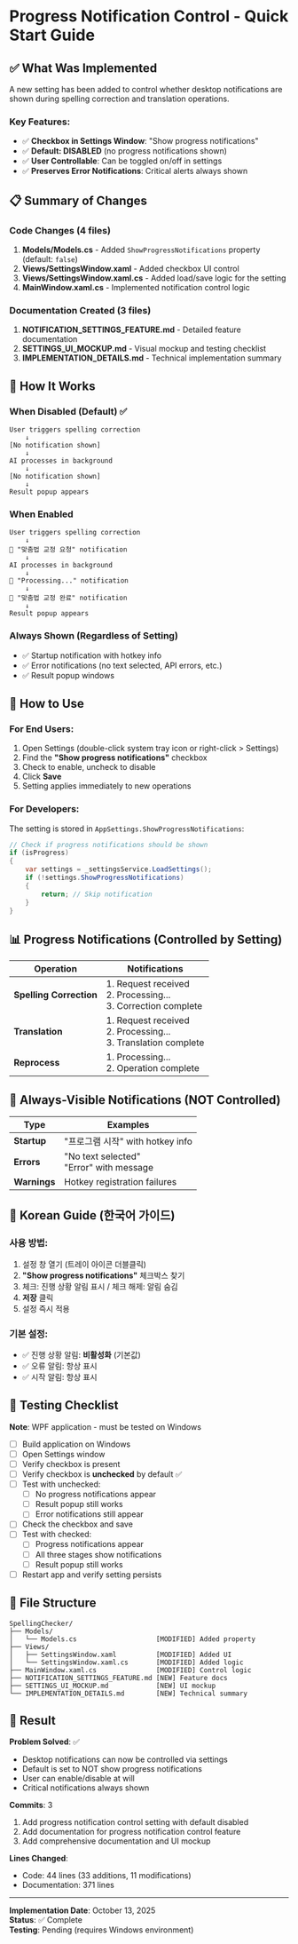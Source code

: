 # Progress Notification Control - Quick Start Guide

## ✅ What Was Implemented

A new setting has been added to control whether desktop notifications are shown during spelling correction and translation operations.

### Key Features:
- ✅ **Checkbox in Settings Window**: "Show progress notifications"
- ✅ **Default: DISABLED** (no progress notifications shown)
- ✅ **User Controllable**: Can be toggled on/off in settings
- ✅ **Preserves Error Notifications**: Critical alerts always shown

## 📋 Summary of Changes

### Code Changes (4 files)
1. **Models/Models.cs** - Added `ShowProgressNotifications` property (default: `false`)
2. **Views/SettingsWindow.xaml** - Added checkbox UI control
3. **Views/SettingsWindow.xaml.cs** - Added load/save logic for the setting
4. **MainWindow.xaml.cs** - Implemented notification control logic

### Documentation Created (3 files)
1. **NOTIFICATION_SETTINGS_FEATURE.md** - Detailed feature documentation
2. **SETTINGS_UI_MOCKUP.md** - Visual mockup and testing checklist  
3. **IMPLEMENTATION_DETAILS.md** - Technical implementation summary

## 🎯 How It Works

### When Disabled (Default) ✅
```
User triggers spelling correction
    ↓
[No notification shown]
    ↓
AI processes in background
    ↓
[No notification shown]
    ↓
Result popup appears
```

### When Enabled
```
User triggers spelling correction
    ↓
🔔 "맞춤법 교정 요청" notification
    ↓
AI processes in background
    ↓
🔔 "Processing..." notification
    ↓
🔔 "맞춤법 교정 완료" notification
    ↓
Result popup appears
```

### Always Shown (Regardless of Setting)
- ✅ Startup notification with hotkey info
- ✅ Error notifications (no text selected, API errors, etc.)
- ✅ Result popup windows

## 🔧 How to Use

### For End Users:
1. Open Settings (double-click system tray icon or right-click > Settings)
2. Find the **"Show progress notifications"** checkbox
3. Check to enable, uncheck to disable
4. Click **Save**
5. Setting applies immediately to new operations

### For Developers:
The setting is stored in `AppSettings.ShowProgressNotifications`:
```csharp
// Check if progress notifications should be shown
if (isProgress)
{
    var settings = _settingsService.LoadSettings();
    if (!settings.ShowProgressNotifications)
    {
        return; // Skip notification
    }
}
```

## 📊 Progress Notifications (Controlled by Setting)

| Operation | Notifications |
|-----------|---------------|
| **Spelling Correction** | 1. Request received<br>2. Processing...<br>3. Correction complete |
| **Translation** | 1. Request received<br>2. Processing...<br>3. Translation complete |
| **Reprocess** | 1. Processing...<br>2. Operation complete |

## 🚫 Always-Visible Notifications (NOT Controlled)

| Type | Examples |
|------|----------|
| **Startup** | "프로그램 시작" with hotkey info |
| **Errors** | "No text selected"<br>"Error" with message |
| **Warnings** | Hotkey registration failures |

## 📝 Korean Guide (한국어 가이드)

### 사용 방법:
1. 설정 창 열기 (트레이 아이콘 더블클릭)
2. **"Show progress notifications"** 체크박스 찾기
3. 체크: 진행 상황 알림 표시 / 체크 해제: 알림 숨김
4. **저장** 클릭
5. 설정 즉시 적용

### 기본 설정:
- ✅ 진행 상황 알림: **비활성화** (기본값)
- ✅ 오류 알림: 항상 표시
- ✅ 시작 알림: 항상 표시

## 🧪 Testing Checklist

**Note**: WPF application - must be tested on Windows

- [ ] Build application on Windows
- [ ] Open Settings window
- [ ] Verify checkbox is present
- [ ] Verify checkbox is **unchecked** by default ✅
- [ ] Test with unchecked:
  - [ ] No progress notifications appear
  - [ ] Result popup still works
  - [ ] Error notifications still appear
- [ ] Check the checkbox and save
- [ ] Test with checked:
  - [ ] Progress notifications appear
  - [ ] All three stages show notifications
  - [ ] Result popup still works
- [ ] Restart app and verify setting persists

## 📂 File Structure

```
SpellingChecker/
├── Models/
│   └── Models.cs                    [MODIFIED] Added property
├── Views/
│   ├── SettingsWindow.xaml          [MODIFIED] Added UI
│   └── SettingsWindow.xaml.cs       [MODIFIED] Added logic
├── MainWindow.xaml.cs               [MODIFIED] Control logic
├── NOTIFICATION_SETTINGS_FEATURE.md [NEW] Feature docs
├── SETTINGS_UI_MOCKUP.md            [NEW] UI mockup
└── IMPLEMENTATION_DETAILS.md        [NEW] Technical summary
```

## 🎉 Result

**Problem Solved**: ✅
- Desktop notifications can now be controlled via settings
- Default is set to NOT show progress notifications
- User can enable/disable at will
- Critical notifications always shown

**Commits**: 3
1. Add progress notification control setting with default disabled
2. Add documentation for progress notification control feature
3. Add comprehensive documentation and UI mockup

**Lines Changed**: 
- Code: 44 lines (33 additions, 11 modifications)
- Documentation: 371 lines

---

**Implementation Date**: October 13, 2025  
**Status**: ✅ Complete  
**Testing**: Pending (requires Windows environment)
